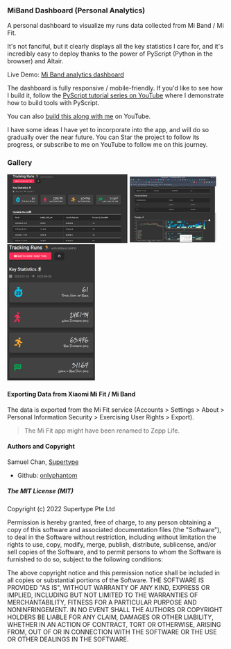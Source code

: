 ### MiBand Dashboard (Personal Analytics)

A personal dashboard to visualize my runs data collected from Mi Band / Mi Fit. 

It's not fanciful, but it clearly displays all the key statistics I care for, and it's incredibly easy to deploy thanks to the power of PyScript (Python in the browser) and Altair.

Live Demo: [Mi Band analytics dashboard](https://onlyphantom.github.io/miband/)


The dashboard is fully responsive / mobile-friendly. If you'd like to see how I build it, follow the [PyScript tutorial series on YouTube](https://www.youtube.com/watch?v=Qo8dXyKXyME&list=PLXsFtK46HZxXS9yBHkQXvaw1eLSIS5Mb-&index=1) where I demonstrate how to build tools with PyScript.

You can also [build this along with me](https://youtu.be/3mfqTGs05cE) on YouTube.

I have some ideas I have yet to incorporate into the app, and will do so gradually over the near future. You can Star the project to follow its progress, or subscribe to me on YouTube to follow me on this journey.

### Gallery
<img src="./assets/mifit1.png" style="width:55%;"/>
<img src="./assets/mifit2.png" style="width:40%;"/>
<img src="./assets/mifit3.png" style="width:40%;"/>


#### Exporting Data from Xiaomi Mi Fit / Mi Band
The data is exported from the Mi Fit service (Accounts > Settings > About > Personal Information Security > Exercising User Rights > Export).

> The Mi Fit app might have been renamed to Zepp Life.

#### Authors and Copyright

Samuel Chan, [Supertype](https://supertype.ai)
- Github: [onlyphantom](https://github.com/onlyphantom)

##### The MIT License (MIT)
Copyright (c) 2022 Supertype Pte Ltd

Permission is hereby granted, free of charge, to any person obtaining a copy of this software and associated documentation files (the "Software"), to deal in the Software without restriction, including without limitation the rights to use, copy, modify, merge, publish, distribute, sublicense, and/or sell copies of the Software, and to permit persons to whom the Software is furnished to do so, subject to the following conditions:

The above copyright notice and this permission notice shall be included in all copies or substantial portions of the Software.
THE SOFTWARE IS PROVIDED "AS IS", WITHOUT WARRANTY OF ANY KIND, EXPRESS OR IMPLIED, INCLUDING BUT NOT LIMITED TO THE WARRANTIES OF MERCHANTABILITY, FITNESS FOR A PARTICULAR PURPOSE AND NONINFRINGEMENT. IN NO EVENT SHALL THE AUTHORS OR COPYRIGHT HOLDERS BE LIABLE FOR ANY CLAIM, DAMAGES OR OTHER LIABILITY, WHETHER IN AN ACTION OF CONTRACT, TORT OR OTHERWISE, ARISING FROM, OUT OF OR IN CONNECTION WITH THE SOFTWARE OR THE USE OR OTHER DEALINGS IN THE SOFTWARE.